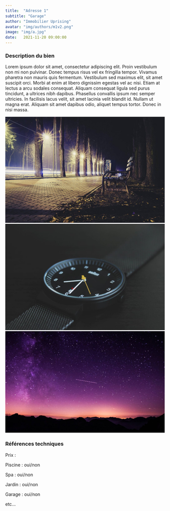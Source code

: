 ```yaml
---
title:  "Adresse 1"
subtitle: "Garage"
author: "Immobilier Uprising"
avatar: "img/authors/m1v2.png"
image: "img/a.jpg"
date:   2021-11-20 09:00:00
---
```


### Description du bien
Lorem ipsum dolor sit amet, consectetur adipiscing elit. Proin vestibulum non mi non pulvinar. Donec tempus risus vel ex fringilla tempor. Vivamus pharetra non mauris quis fermentum. Vestibulum sed maximus elit, sit amet suscipit orci. Morbi at enim at libero dignissim egestas vel ac nisi. Etiam at lectus a arcu sodales consequat. Aliquam consequat ligula sed purus tincidunt, a ultrices nibh dapibus. Phasellus convallis ipsum nec semper ultricies. In facilisis lacus velit, sit amet lacinia velit blandit id. Nullam ut magna erat. Aliquam sit amet dapibus odio, aliquet tempus tortor. Donec in nisi massa.

<img src="img/b.jpg" alt="alt text" title="image Title" width="650"/>

<img src="img/c.jpg" alt="alt text" title="image Title" width="650"/>

<img src="img/d.jpg" alt="alt text" title="image Title" width="650"/>


### Références techniques
Prix : 

Piscine : oui/non

Spa : oui/non

Jardin : oui/non

Garage : oui/non

etc...

